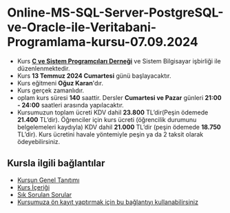 # Online-MS-SQL-Server-PostgreSQL-ve-Oracle-ile-Veritabani-Programlama-kursu-07.09.2024

+ Kurs [__C ve Sistem Programcıları Derneği__](http://www.csystem.org/) ve Sistem Bilgisayar işbirliği ile düzenlenmektedir.
+ Kurs __13 Temmuz 2024 Cumartesi__ günü başlayacaktır.
+ Kurs eğitmeni __Oğuz Karan__'dır.
+ Kurs gerçek zamanlıdır.
+ oplam kurs süresi __140__ saattir. Dersler __Cumartesi ve Pazar__ günleri __21:00 - 24:00__ saatleri arasında yapılacaktır.
+ Kursumuzun toplam ücreti KDV dahil __23.800__ TL’dir(Peşin ödemede __21.400__ TL’dir). Öğrenciler için kurs ücreti (öğrencilik durumunu belgelemeleri kaydıyla) KDV dahil __21.000__ TL’dir (peşin ödemede __18.750__ TL’dir). Kurs ücretini havale yöntemiyle peşin ya da 2 taksit olarak ödeyebilirsiniz.

## Kursla ilgili bağlantılar
+ [Kursun Genel Tanıtımı](https://github.com/CSD-1993/ONLINE-MS-SQL-Server-PostgreSQL-ve-Oracle-ile-Veritabani-Programlama-kursu-29.09.2023/blob/main/kurs_tanitimi.md)
+ [Kurs İçeriği](https://github.com/CSD-1993/ONLINE-MS-SQL-Server-PostgreSQL-ve-Oracle-ile-Veritabani-Programlama-kursu-29.09.2023/blob/main/kurs_icerigi.md)
+ [Sık Sorulan Sorular](https://github.com/CSD-1993/ONLINE-MS-SQL-Server-PostgreSQL-ve-Oracle-ile-Veritabani-Programlama-kursu-29.09.2023/blob/main/sss.md)
+ [Kursumuza ön kayıt yaptırmak için bu bağlantıyı kullanabilirsiniz]( https://us02web.zoom.us/meeting/register/tZYkceCgpjMqHNRxy_8bLrEigN2FzGfiBvUh#/registration)
